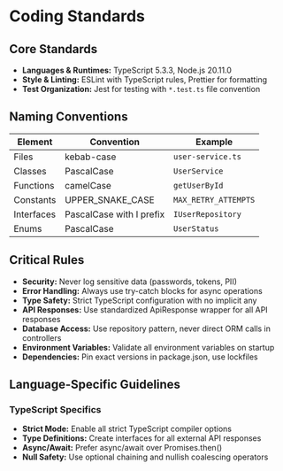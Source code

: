 # Coding Standards

## Core Standards
- **Languages & Runtimes:** TypeScript 5.3.3, Node.js 20.11.0
- **Style & Linting:** ESLint with TypeScript rules, Prettier for formatting
- **Test Organization:** Jest for testing with `*.test.ts` file convention

## Naming Conventions
| Element | Convention | Example |
|---------|------------|---------|
| Files | kebab-case | `user-service.ts` |
| Classes | PascalCase | `UserService` |
| Functions | camelCase | `getUserById` |
| Constants | UPPER_SNAKE_CASE | `MAX_RETRY_ATTEMPTS` |
| Interfaces | PascalCase with I prefix | `IUserRepository` |
| Enums | PascalCase | `UserStatus` |

## Critical Rules
- **Security:** Never log sensitive data (passwords, tokens, PII)
- **Error Handling:** Always use try-catch blocks for async operations
- **Type Safety:** Strict TypeScript configuration with no implicit any
- **API Responses:** Use standardized ApiResponse wrapper for all API responses
- **Database Access:** Use repository pattern, never direct ORM calls in controllers
- **Environment Variables:** Validate all environment variables on startup
- **Dependencies:** Pin exact versions in package.json, use lockfiles

## Language-Specific Guidelines

### TypeScript Specifics
- **Strict Mode:** Enable all strict TypeScript compiler options
- **Type Definitions:** Create interfaces for all external API responses
- **Async/Await:** Prefer async/await over Promises.then()
- **Null Safety:** Use optional chaining and nullish coalescing operators
